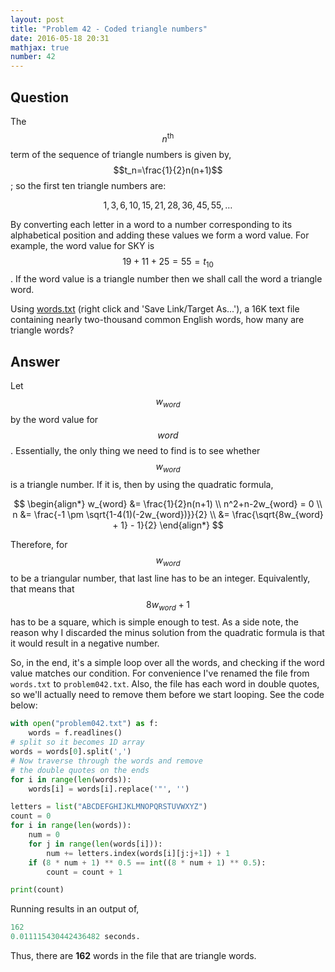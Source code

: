 ```yaml
---
layout: post
title: "Problem 42 - Coded triangle numbers"
date: 2016-05-18 20:31
mathjax: true
number: 42
---
```


## Question

The $$n^{\text{th}}$$ term of the sequence of triangle numbers is given by, $$t_n=\frac{1}{2}n(n+1)$$; so the first ten triangle numbers are:


$$
1,3,6,10,15,21,28,36,45,55,\dots
$$


By converting each letter in a word to a number corresponding to its alphabetical position and adding these values we form a word value. For example, the word value for SKY is $$19+11+25=55=t_{10}$$. If the word value is a triangle number then we shall call the word a triangle word.

Using [words.txt](https://projecteuler.net/project/resources/p042_words.txt) (right click and 'Save Link/Target As...'), a 16K text file containing nearly two-thousand common English words, how many are triangle words?

## Answer

Let $$w_{word}$$ by the word value for $$word$$. Essentially, the only thing we need to find is to see whether $$w_{word}$$ is a triangle number. If it is, then by using the quadratic formula,


$$
\begin{align*}
w_{word} &= \frac{1}{2}n(n+1) \\
n^2+n-2w_{word} = 0 \\
n &= \frac{-1 \pm \sqrt{1-4(1)(-2w_{word})}}{2}
\\ &=
\frac{\sqrt{8w_{word} + 1} - 1}{2}
\end{align*}
$$


Therefore, for $$w_{word}$$ to be a triangular number, that last line has to be an integer. Equivalently, that means that $$8w_{word}+1$$ has to be a square, which is simple enough to test. As a side note, the reason why I discarded the minus solution from the quadratic formula is that it would result in a negative number.

So, in the end, it's a simple loop over all the words, and checking if the word value matches our condition. For convenience I've renamed the file from `words.txt` to `problem042.txt`. Also, the file has each word in double quotes, so we'll actually need to remove them before we start looping. See the code below:

```python
with open("problem042.txt") as f:
    words = f.readlines()
# split so it becomes 1D array
words = words[0].split(',')
# Now traverse through the words and remove
# the double quotes on the ends
for i in range(len(words)):
    words[i] = words[i].replace('"', '')

letters = list("ABCDEFGHIJKLMNOPQRSTUVWXYZ")
count = 0
for i in range(len(words)):
    num = 0
    for j in range(len(words[i])):
        num += letters.index(words[i][j:j+1]) + 1
    if (8 * num + 1) ** 0.5 == int((8 * num + 1) ** 0.5):
        count = count + 1

print(count)
```

Running results in an output of,

```python
162
0.011115430442436482 seconds.
```

Thus, there are **162** words in the file that are triangle words.